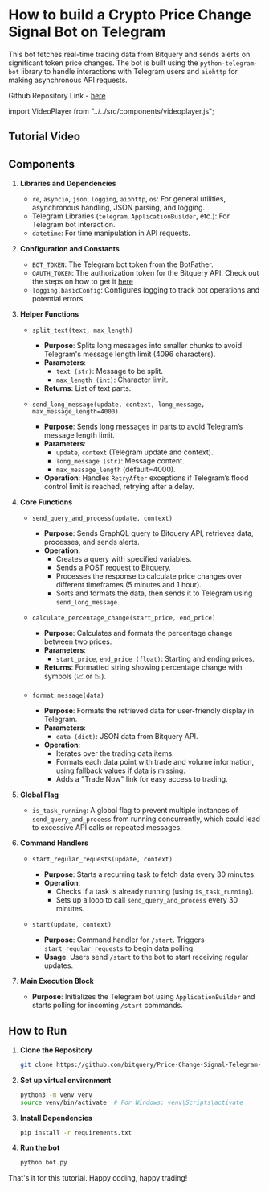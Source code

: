 # How to build a Crypto Price Change Signal Bot on Telegram

This bot fetches real-time trading data from Bitquery and sends alerts on significant token price changes. The bot is built using the `python-telegram-bot` library to handle interactions with Telegram users and `aiohttp` for making asynchronous API requests.

Github Repository Link - [here](https://github.com/bitquery/Price-Change-Signal-Telegram-Bot/tree/main)

import VideoPlayer from "../../src/components/videoplayer.js";

## Tutorial Video

<VideoPlayer url="https://www.youtube.com/watch?v=0jbNXwNRuwE" />

## Components

1. **Libraries and Dependencies**

   - `re`, `asyncio`, `json`, `logging`, `aiohttp`, `os`: For general utilities, asynchronous handling, JSON parsing, and logging.
   - Telegram Libraries (`telegram`, `ApplicationBuilder`, etc.): For Telegram bot interaction.
   - `datetime`: For time manipulation in API requests.

2. **Configuration and Constants**

   - `BOT_TOKEN`: The Telegram bot token from the BotFather.
   - `OAUTH_TOKEN`: The authorization token for the Bitquery API. Check out the steps on how to get it [here](https://docs.bitquery.io/docs/authorisation/how-to-generate/)
   - `logging.basicConfig`: Configures logging to track bot operations and potential errors.

3. **Helper Functions**

   - `split_text(text, max_length)`

     - **Purpose**: Splits long messages into smaller chunks to avoid Telegram's message length limit (4096 characters).
     - **Parameters**:
       - `text (str)`: Message to be split.
       - `max_length (int)`: Character limit.
     - **Returns**: List of text parts.

   - `send_long_message(update, context, long_message, max_message_length=4000)`
     - **Purpose**: Sends long messages in parts to avoid Telegram’s message length limit.
     - **Parameters**:
       - `update`, `context` (Telegram update and context).
       - `long_message (str)`: Message content.
       - `max_message_length` (default=4000).
     - **Operation**: Handles `RetryAfter` exceptions if Telegram’s flood control limit is reached, retrying after a delay.

4. **Core Functions**

   - `send_query_and_process(update, context)`

     - **Purpose**: Sends GraphQL query to Bitquery API, retrieves data, processes, and sends alerts.
     - **Operation**:
       - Creates a query with specified variables.
       - Sends a POST request to Bitquery.
       - Processes the response to calculate price changes over different timeframes (5 minutes and 1 hour).
       - Sorts and formats the data, then sends it to Telegram using `send_long_message`.

   - `calculate_percentage_change(start_price, end_price)`

     - **Purpose**: Calculates and formats the percentage change between two prices.
     - **Parameters**:
       - `start_price`, `end_price (float)`: Starting and ending prices.
     - **Returns**: Formatted string showing percentage change with symbols (📈 or 📉).

   - `format_message(data)`
     - **Purpose**: Formats the retrieved data for user-friendly display in Telegram.
     - **Parameters**:
       - `data (dict)`: JSON data from Bitquery API.
     - **Operation**:
       - Iterates over the trading data items.
       - Formats each data point with trade and volume information, using fallback values if data is missing.
       - Adds a "Trade Now" link for easy access to trading.

5. **Global Flag**

   - `is_task_running`: A global flag to prevent multiple instances of `send_query_and_process` from running concurrently, which could lead to excessive API calls or repeated messages.

6. **Command Handlers**

   - `start_regular_requests(update, context)`

     - **Purpose**: Starts a recurring task to fetch data every 30 minutes.
     - **Operation**:
       - Checks if a task is already running (using `is_task_running`).
       - Sets up a loop to call `send_query_and_process` every 30 minutes.

   - `start(update, context)`
     - **Purpose**: Command handler for `/start`. Triggers `start_regular_requests` to begin data polling.
     - **Usage**: Users send `/start` to the bot to start receiving regular updates.

7. **Main Execution Block**
   - **Purpose**: Initializes the Telegram bot using `ApplicationBuilder` and starts polling for incoming `/start` commands.

## How to Run

1. **Clone the Repository**

   ```bash
   git clone https://github.com/bitquery/Price-Change-Signal-Telegram-Bot.git
   ```

2. **Set up virtual environment**

   ```bash
   python3 -m venv venv
   source venv/bin/activate  # For Windows: venv\Scripts\activate
   ```

3. **Install Dependencies**

   ```bash
   pip install -r requirements.txt
   ```

4. **Run the bot**
   ```bash
   python bot.py
   ```

That's it for this tutorial. Happy coding, happy trading!
